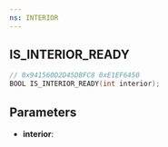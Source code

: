 ```yaml
---
ns: INTERIOR
---
```

## IS_INTERIOR_READY

```c
// 0x941560D2D45DBFC8 0xE1EF6450
BOOL IS_INTERIOR_READY(int interior);
```

## Parameters
* **interior**:
